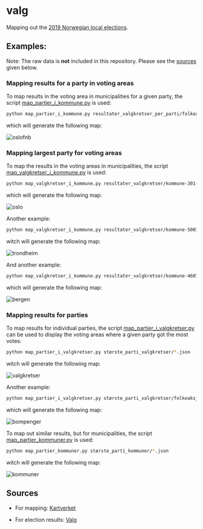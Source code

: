 # valg

Mapping out the [2019 Norwegian local elections](https://en.wikipedia.org/wiki/2019_Norwegian_local_elections).

## Examples:

Note: The raw data is **not** included in this repository.
Please see the [sources](#sources) given below.

### Mapping results for a party in voting areas

To map results in the voting area in municipalities for a given party, the
script [map_partier_i_kommune.py](map_partier_i_kommune.py) is used:

```bash
python map_partier_i_kommune.py resultater_valgkretser_per_parti/folkeaksjonen-nei-til-mer-bompenger.json 301
```
which will generate the following map:

![oslofnb](/examples/oslofnb.png)

### Mapping largest party for voting areas

To map the results in the voting areas in municipalities, the script
[map_valgkretser_i_kommune.py](map_valgkretser_i_kommune.py) is used:

```bash
python map_valgkretser_i_kommune.py resultater_valgkretser/kommune-301-oslo.json
```
which will generate the following map:

![oslo](/examples/oslo.png)

Another example:


```bash
python map_valgkretser_i_kommune.py resultater_valgkretser/kommune-5001-trondheim.json
```
witch will generate the following map:

![trondheim](/examples/trondheim.png)

And another example:

```bash
python map_valgkretser_i_kommune.py resultater_valgkretser/kommune-4601-bergen.json
```
which will generate the following map:

![bergen](/examples/bergen.png)

### Mapping results for parties

To map results for individual parties, the script
[map_partier_i_valgkretser.py](map_partier_i_valgkretser.py) can be
used to display the voting areas where a given party got the most votes:

```bash
python map_partier_i_valgkretser.py største_parti_valgkretser/*.json
```
witch will generate the following map:

![valgkretser](/examples/map-partier-valgkretser.png)

Another example:

```bash
python map_partier_i_valgkretser.py største_parti_valgkretser/folkeaksjonen-nei-til-mer-bompenger.json
```
which will generate the following map:

![bompenger](/examples/bom.png)

To map out similar results, but for municipalities, the script
[map_partier_kommuner.py](map_partier_kommuner.py) is used:

```bash
python map_partier_kommuner.py største_parti_kommuner/*.json
```
witch will generate the following map:

![kommuner](/examples/map-partier-kommuner.png)

## Sources

- For mapping: [Kartverket](https://kartkatalog.geonorge.no/metadata/kartverket/valgkretser/885225ca-a29f-4b22-95be-f886db66e4bb)

- For election results: [Valg](https://valgresultat.no/eksport-av-valgresultater?type=ko&year=2019)
